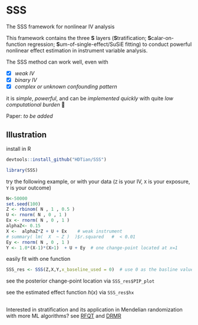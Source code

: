 # SSS
The SSS framework for nonlinear IV analysis

This framework contains the three __S__ layers (**S**tratification; **S**calar-on-function regression; **S**um-of-single-effect/SuSiE fitting) to conduct powerful nonlinear effect estimation in instrument variable analysis. 

The SSS method can work well, even with 
- [x] _weak IV_
- [x] _binary IV_
- [x]  _complex or unknown confounding pattern_

it is _simple_, _powerful_, and can be _implemented quickly_ with quite _low computational burden_ 🚀

Paper: _to be added_

## Illustration
install in R
```r
devtools::install_github("HDTian/SSS")
```
```r
library(SSS)
```

try the following example, or with your data (`Z` is your IV, `X` is your exposure, `Y` is your outcome)
```r
N<-50000
set.seed(100)
Z <- rbinom( N , 1 , 0.5 )
U <- rnorm( N , 0 , 1 )
Ex <- rnorm( N , 0 , 1 )
alphaZ<- 0.15
X <-  alphaZ*Z + U + Ex    # weak instrument
# summary( lm(  X  ~ Z )  )$r.squared   #  < 0.01
Ey <- rnorm( N , 0 , 1 )
Y <- 1.0*(X-1)*(X>1)  + U + Ey  # one change-point located at x=1
```
easily fit with one function
```r
SSS_res <- SSS(Z,X,Y,x_baseline_used = 0)  # use 0 as the basline value for defining the effect function h(x)
```
see the posterior change-point location via `SSS_res$PIP_plot`


see the estimated effect function $h(x)$ via `SSS_res$hx`



## 
Interested in stratification and its application in Mendelian randomization with more ML algorithms? see [RFQT](https://github.com/HDTian/RFQT) and [DRMR](https://github.com/HDTian/DRMR)
